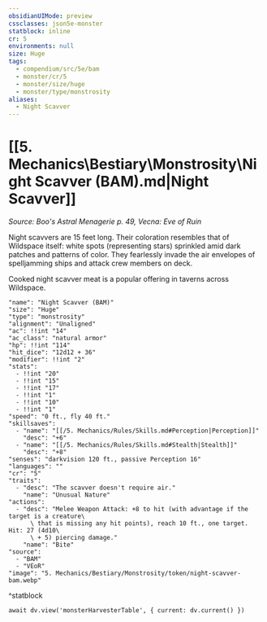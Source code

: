 ```yaml
---
obsidianUIMode: preview
cssclasses: json5e-monster
statblock: inline
cr: 5
environments: null
size: Huge
tags:
  - compendium/src/5e/bam
  - monster/cr/5
  - monster/size/huge
  - monster/type/monstrosity
aliases:
  - Night Scavver
---
```

# [[5. Mechanics\Bestiary\Monstrosity\Night Scavver (BAM).md|Night Scavver]]
*Source: Boo's Astral Menagerie p. 49, Vecna: Eve of Ruin*

Night scavvers are 15 feet long. Their coloration resembles that of Wildspace itself: white spots (representing stars) sprinkled amid dark patches and patterns of color. They fearlessly invade the air envelopes of spelljamming ships and attack crew members on deck.

Cooked night scavver meat is a popular offering in taverns across Wildspace.

```statblock
"name": "Night Scavver (BAM)"
"size": "Huge"
"type": "monstrosity"
"alignment": "Unaligned"
"ac": !!int "14"
"ac_class": "natural armor"
"hp": !!int "114"
"hit_dice": "12d12 + 36"
"modifier": !!int "2"
"stats":
  - !!int "20"
  - !!int "15"
  - !!int "17"
  - !!int "1"
  - !!int "10"
  - !!int "1"
"speed": "0 ft., fly 40 ft."
"skillsaves":
  - "name": "[[/5. Mechanics/Rules/Skills.md#Perception|Perception]]"
    "desc": "+6"
  - "name": "[[/5. Mechanics/Rules/Skills.md#Stealth|Stealth]]"
    "desc": "+8"
"senses": "darkvision 120 ft., passive Perception 16"
"languages": ""
"cr": "5"
"traits":
  - "desc": "The scavver doesn't require air."
    "name": "Unusual Nature"
"actions":
  - "desc": "Melee Weapon Attack: +8 to hit (with advantage if the target is a creature\
      \ that is missing any hit points), reach 10 ft., one target. Hit: 27 (4d10\
      \ + 5) piercing damage."
    "name": "Bite"
"source":
  - "BAM"
  - "VEoR"
"image": "5. Mechanics/Bestiary/Monstrosity/token/night-scavver-bam.webp"
```
^statblock

```dataviewjs
await dv.view('monsterHarvesterTable', { current: dv.current() })
```
